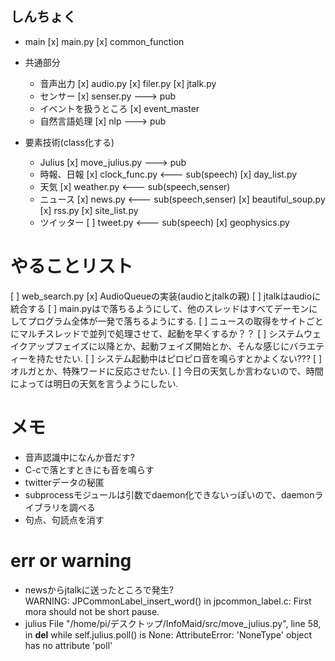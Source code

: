## しんちょく
- main
[x] main.py
[x] common_function

- 共通部分
	- 音声出力
	[x] audio.py
	[x] filer.py
	[x] jtalk.py
	- センサー
	[x] senser.py ---> pub
	- イベントを扱うところ
	[x] event_master
	- 自然言語処理
	[x] nlp ---> pub

- 要素技術(class化する)
	- Julius
	[x] move_julius.py ---> pub
	- 時報、日報
	[x] clock_func.py <--- sub(speech)
	[x] day_list.py
	- 天気
	[x] weather.py <--- sub(speech,senser)
	- ニュース
	[x] news.py <--- sub(speech,senser)
	[x] beautiful_soup.py
	[x] rss.py
	[x] site_list.py
	- ツイッター
	[ ] tweet.py <--- sub(speech)
	[x] geophysics.py

# やることリスト
[ ] web_search.py
[x] AudioQueueの実装(audioとjtalkの親)
[ ]	jtalkはaudioに統合する
[ ] main.pyは<C-c>で落ちるようにして、他のスレッドはすべてデーモンにしてプログラム全体が<C-c>一発で落ちるようにする.
[ ] ニュースの取得をサイトごとにマルチスレッドで並列で処理させて、起動を早くするか？？
[ ] システムウェイクアップフェイズに以降とか、起動フェイズ開始とか、そんな感じにバラエティーを持たせたい.
[ ] システム起動中はピロピロ音を鳴らすとかよくない???
[ ] オルガとか、特殊ワードに反応させたい.
[ ] 今日の天気しか言わないので、時間によっては明日の天気を言うようにしたい.

# メモ
- 音声認識中になんか音だす?
- C-cで落とすときにも音を鳴らす
- twitterデータの秘匿
- subprocessモジュールは引数でdaemon化できないっぽいので、daemonライブラリを調べる
- 句点、句読点を消す

# err or warning
- newsからjtalkに送ったところで発生?  
WARNING: JPCommonLabel_insert_word() in jpcommon_label.c: First mora should not be short pause.
- julius
  File "/home/pi/デスクトップ/InfoMaid/src/move_julius.py", line 58, in __del__
      while self.julius.poll() is None:
	  AttributeError: 'NoneType' object has no attribute 'poll'

